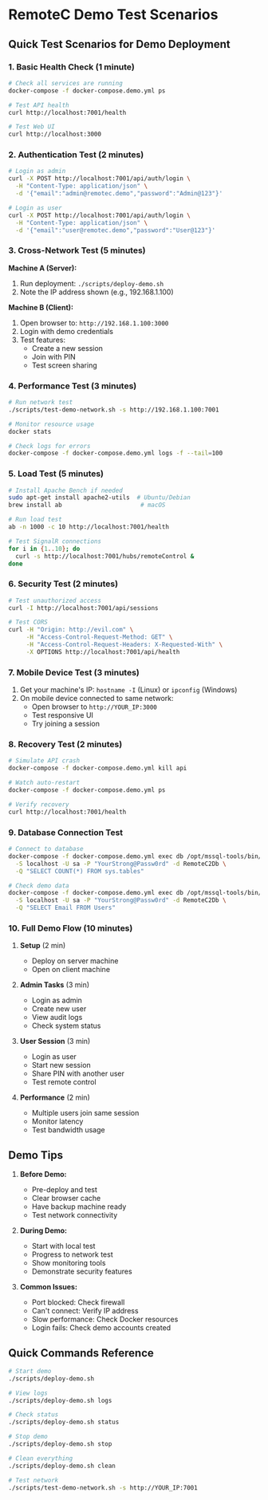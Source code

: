 # RemoteC Demo Test Scenarios

## Quick Test Scenarios for Demo Deployment

### 1. Basic Health Check (1 minute)
```bash
# Check all services are running
docker-compose -f docker-compose.demo.yml ps

# Test API health
curl http://localhost:7001/health

# Test Web UI
curl http://localhost:3000
```

### 2. Authentication Test (2 minutes)
```bash
# Login as admin
curl -X POST http://localhost:7001/api/auth/login \
  -H "Content-Type: application/json" \
  -d '{"email":"admin@remotec.demo","password":"Admin@123"}'

# Login as user
curl -X POST http://localhost:7001/api/auth/login \
  -H "Content-Type: application/json" \
  -d '{"email":"user@remotec.demo","password":"User@123"}'
```

### 3. Cross-Network Test (5 minutes)

**Machine A (Server):**
1. Run deployment: `./scripts/deploy-demo.sh`
2. Note the IP address shown (e.g., 192.168.1.100)

**Machine B (Client):**
1. Open browser to: `http://192.168.1.100:3000`
2. Login with demo credentials
3. Test features:
   - Create a new session
   - Join with PIN
   - Test screen sharing

### 4. Performance Test (3 minutes)
```bash
# Run network test
./scripts/test-demo-network.sh -s http://192.168.1.100:7001

# Monitor resource usage
docker stats

# Check logs for errors
docker-compose -f docker-compose.demo.yml logs -f --tail=100
```

### 5. Load Test (5 minutes)
```bash
# Install Apache Bench if needed
sudo apt-get install apache2-utils  # Ubuntu/Debian
brew install ab                      # macOS

# Run load test
ab -n 1000 -c 10 http://localhost:7001/health

# Test SignalR connections
for i in {1..10}; do
  curl -s http://localhost:7001/hubs/remoteControl &
done
```

### 6. Security Test (2 minutes)
```bash
# Test unauthorized access
curl -I http://localhost:7001/api/sessions

# Test CORS
curl -H "Origin: http://evil.com" \
     -H "Access-Control-Request-Method: GET" \
     -H "Access-Control-Request-Headers: X-Requested-With" \
     -X OPTIONS http://localhost:7001/api/health
```

### 7. Mobile Device Test (3 minutes)
1. Get your machine's IP: `hostname -I` (Linux) or `ipconfig` (Windows)
2. On mobile device connected to same network:
   - Open browser to `http://YOUR_IP:3000`
   - Test responsive UI
   - Try joining a session

### 8. Recovery Test (2 minutes)
```bash
# Simulate API crash
docker-compose -f docker-compose.demo.yml kill api

# Watch auto-restart
docker-compose -f docker-compose.demo.yml ps

# Verify recovery
curl http://localhost:7001/health
```

### 9. Database Connection Test
```bash
# Connect to database
docker-compose -f docker-compose.demo.yml exec db /opt/mssql-tools/bin/sqlcmd \
  -S localhost -U sa -P "YourStrong@Passw0rd" -d RemoteC2Db \
  -Q "SELECT COUNT(*) FROM sys.tables"

# Check demo data
docker-compose -f docker-compose.demo.yml exec db /opt/mssql-tools/bin/sqlcmd \
  -S localhost -U sa -P "YourStrong@Passw0rd" -d RemoteC2Db \
  -Q "SELECT Email FROM Users"
```

### 10. Full Demo Flow (10 minutes)

1. **Setup** (2 min)
   - Deploy on server machine
   - Open on client machine
   
2. **Admin Tasks** (3 min)
   - Login as admin
   - Create new user
   - View audit logs
   - Check system status
   
3. **User Session** (3 min)
   - Login as user
   - Start new session
   - Share PIN with another user
   - Test remote control
   
4. **Performance** (2 min)
   - Multiple users join same session
   - Monitor latency
   - Test bandwidth usage

## Demo Tips

1. **Before Demo:**
   - Pre-deploy and test
   - Clear browser cache
   - Have backup machine ready
   - Test network connectivity

2. **During Demo:**
   - Start with local test
   - Progress to network test
   - Show monitoring tools
   - Demonstrate security features

3. **Common Issues:**
   - Port blocked: Check firewall
   - Can't connect: Verify IP address
   - Slow performance: Check Docker resources
   - Login fails: Check demo accounts created

## Quick Commands Reference

```bash
# Start demo
./scripts/deploy-demo.sh

# View logs
./scripts/deploy-demo.sh logs

# Check status
./scripts/deploy-demo.sh status

# Stop demo
./scripts/deploy-demo.sh stop

# Clean everything
./scripts/deploy-demo.sh clean

# Test network
./scripts/test-demo-network.sh -s http://YOUR_IP:7001
```